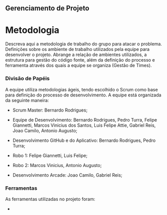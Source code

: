 ## Gerenciamento de Projeto


# Metodologia

Descreva aqui a metodologia de trabalho do grupo para atacar o problema. Definições sobre os ambiente de trabalho utilizados pela  equipe para desenvolver o projeto. Abrange a relação de ambientes utilizados, a estrutura para gestão do código fonte, além da definição do processo e ferramenta através dos quais a equipe se organiza (Gestão de Times).

### Divisão de Papéis

A equipe utiliza metodologias ágeis, tendo escolhido o Scrum como base para definição do processo de desenvolvimento. A equipe está organizada da seguinte maneira:


- Scrum Master: Bernardo Rodrigues;
- Equipe de Desenvolvimento: Bernardo Rodrigues, Pedro Turra, Felipe Giannetti, Marcos Vinicius dos Santos, Luis Felipe Attie, Gabriel Reis, Joao Camilo, Antonio Augusto;

- Desenvolvimento GitHub e do Aplicativo: Bernardo Rodrigues, Pedro Turra;
- Robo 1: Felipe Giannetti, Luis Felipe;
- Robo 2: Marcos Vinicius, Antonio Augusto;
- Desenvolvimento Arcade: Joao Camilo, Gabriel Reis;


### Ferramentas

As ferramentas utilizadas no projeto foram:

- 
